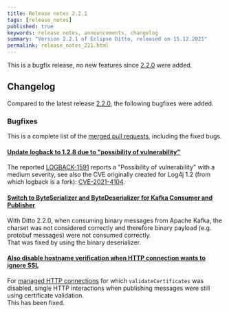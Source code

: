 ```yaml
---
title: Release notes 2.2.1
tags: [release_notes]
published: true
keywords: release notes, announcements, changelog
summary: "Version 2.2.1 of Eclipse Ditto, released on 15.12.2021"
permalink: release_notes_221.html
---
```


This is a bugfix release, no new features since [2.2.0](release_notes_220.html) were added.

## Changelog

Compared to the latest release [2.2.0](release_notes_220.html), the following bugfixes were added.

### Bugfixes

This is a complete list of the
[merged pull requests](https://github.com/eclipse/ditto/pulls?q=is%3Apr+milestone%3A2.2.0), including the fixed bugs.

#### [Update logback to 1.2.8 due to "possibility of vulnerability"](https://github.com/eclipse/ditto/pull/1253)

The reported [LOGBACK-1591](https://jira.qos.ch/browse/LOGBACK-1591) reports a "Possibility of vulnerability" with
a medium severity, see also the CVE originally created for Log4j 1.2 (from which logback is a fork): 
[CVE-2021-4104](https://nvd.nist.gov/vuln/detail/CVE-2021-4104).

#### [Switch to ByteSerializer and ByteDeserializer for Kafka Consumer and Publisher](https://github.com/eclipse/ditto/pull/1241)

With Ditto 2.2.0, when consuming binary messages from Apache Kafka, the charset was not considered correctly and
therefore binary payload (e.g. protobuf messages) were not consumed correctly.  
That was fixed by using the binary deserializer.

#### [Also disable hostname verification when HTTP connection wants to ignore SSL](https://github.com/eclipse/ditto/pull/1243)

For [managed HTTP connections](connectivity-protocol-bindings-http.html) for which `validateCertificates` was disabled,
single HTTP interactions when publishing messages were still using certificate validation.  
This has been fixed.

